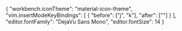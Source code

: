 {
    "workbench.iconTheme": "material-icon-theme",
    "vim.insertModeKeyBindings": [
        {
            "before": ["j", "k"],
            "after": ["<Esc>"]
        }
    ],
    "editor.fontFamily": "DejaVu Sans Mono",
    "editor.fontSize": 14
}
